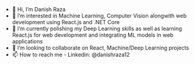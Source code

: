 - 👋 Hi, I’m Danish Raza
- 👀 I’m interested in Machine Learning, Computer Vision alongwith web development using React.js and .NET Core
- 🌱 I’m currently polishing my Deep Learning skills as well as learning React.js for web development and integrating ML models in web applications
- 💞️ I’m looking to collaborate on React, Machine/Deep Learning projects 
- 📫 How to reach me - Linkedin: @danishraza12
